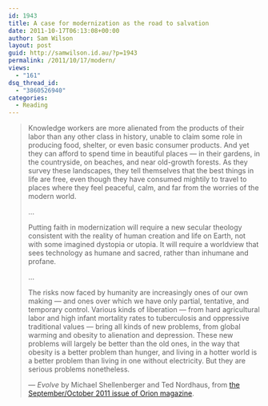 ```yaml
---
id: 1943
title: A case for modernization as the road to salvation
date: 2011-10-17T06:13:08+00:00
author: Sam Wilson
layout: post
guid: http://samwilson.id.au/?p=1943
permalink: /2011/10/17/modern/
views:
  - "161"
dsq_thread_id:
  - "3860526940"
categories:
  - Reading
---
```

> Knowledge workers are more alienated from the products of their labor than any other class in history, unable to claim some role in producing food, shelter, or even basic consumer products. And yet they can afford to spend time in beautiful places — in their gardens, in the countryside, on beaches, and near old-growth forests. As they survey these landscapes, they tell themselves that the best things in life are free, even though they have consumed mightily to travel to places where they feel peaceful, calm, and far from the worries of the modern world.
> 
> …
> 
> Putting faith in modernization will require a new secular theology consistent with the reality of human creation and life on Earth, not with some imagined dystopia or utopia. It will require a worldview that sees technology as humane and sacred, rather than inhumane and profane.
> 
> …
> 
> The risks now faced by humanity are increasingly ones of our own making — and ones over which we have only partial, tentative, and temporary control. Various kinds of liberation — from hard agricultural labor and high infant mortality rates to tuberculosis and oppressive traditional values — bring all kinds of new problems, from global warming and obesity to alienation and depression. These new problems will largely be better than the old ones, in the way that obesity is a better problem than hunger, and living in a hotter world is a better problem than living in one without electricity. But they are serious problems nonetheless.
> 
> — _Evolve_ by Michael Shellenberger and Ted Nordhaus, from [the September/October 2011 issue of Orion magazine](http://www.orionmagazine.org/index.php/articles/article/6402).